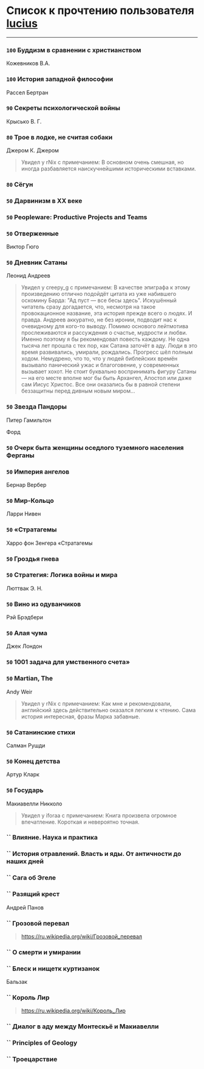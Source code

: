 # Список к прочтению пользователя [lucius](http://gurov.bitbucket.org/)
---

### `100` Буддизм в сравнении с христианством
Кожевников В.А.

### `100` История западной философии
Рассел Бертран

### `90` Секреты психологической войны
Крысько В. Г.

### `80` Трое в лодке, не считая собаки
Джером К. Джером
> Увидел у rNix с примечанием: В основном очень смешная, но иногда разбавляется наискучнейшими историческими вставками.

### `80` Сёгун

### `50` Дарвинизм в XX веке

### `50` Peopleware: Productive Projects and Teams

### `50` Отверженные
Виктор Гюго

### `50` Дневник Сатаны
Леонид Андреев
> Увидел у creepy_g с примечанием: В качестве эпиграфа к этому произведению отлично подойдёт цитата из уже набившего оскомину Барда: "Ад пуст — все бесы здесь".
> Искушённый читатель сразу догадается, что, несмотря на такое провокационное название, эта история  прежде всего о людях. И правда. Андреев аккуратно, не без иронии, подводит нас к очевидному для кого-то выводу. Помимо основого лейтмотива прослеживаются и рассуждения о счастье, мудрости и любви. Именно поэтому я бы рекомендовал повесть каждому.
> Не одна тысяча лет прошла с тех пор, как Сатана заточёт в аду. Люди в это время развивались, умирали, рождались. Прогресс шёл полным ходом. Немудрено, что то, что у людей библейских времён вызывало панический ужас и благоговение, у современных вызывает хохот. 
> Не стоит буквально воспринимать фигуру Сатаны — на его месте вполне мог бы быть Архангел, Апостол или даже сам Иисус Христос. Все они оказались бы в равной степени беззащитны перед дивным новым миром...

### `50` Звезда Пандоры
Питер Гамильтон

Форд

### `50` Очерк быта женщины оседлого туземного населения Ферганы

### `50` Империя ангелов
Бернар Вербер

### `50` Мир-Кольцо
Ларри Нивен

### `50` «Стратагемы
Харро фон Зенгера «Стратагемы

### `50` Гроздья гнева

### `50` Стратегия: Логика войны и мира
Люттвак Э. Н.

### `50` Вино из одуванчиков
Рэй Брэдбери

### `50` Алая чума
Джек Лондон

### `50` 1001 задача для умственного счета»

### `50` Martian, The
Andy Weir
> Увидел у rNix с примечанием: Как мне и рекомендовали, английский здесь действительно оказался легким к чтению. 
> Сама история интересная, фразы Марка забавные.

### `50` Сатанинские стихи
Салман Рушди

### `50` Конец детства
Артур Кларк

### `50` Государь
Макиавелли Никколо
> Увидел у iforaa с примечанием: Книга произвела огромное впечатление. Короткая и невероятно точная.

### `` Влияние. Наука и практика

### `` История отравлений. Власть и яды. От античности до наших дней

### `` Сага об Эгеле

### `` Разящий крест
Андрей Панов

### `` Грозовой перевал
> https://ru.wikipedia.org/wiki/Грозовой_перевал

### `` О смерти и умирании

### `` Блеск и нищетк куртизанок
Бальзак

### `` Король Лир
> https://ru.wikipedia.org/wiki/Король_Лир

### `` Диалог в аду между Монтескьё и Макиавелли

### `` Principles of Geology

### `` Троецарствие

